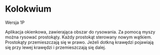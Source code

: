# Kolokwium
Wersja 1P

Aplikacja okienkowa, zawierająca obszar do rysowania. Za pomocą myszy można rysować prostokąty. Każdy prostokąt sterowany nowym wątkiem. Prostokąty przemieszczają się w prawo. Jeżeli dotkną krawędzi pojawiają się przy lewej krawędzi i przemieszczają się dalej.